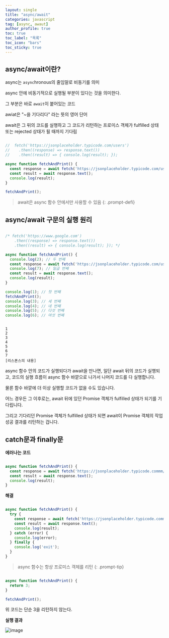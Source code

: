 ```yaml
---
layout: single
title: "async/await"
categories: javascript
tag: [async, awaut]
author_profile: true
toc: true
toc_label: "목록"
toc_icon: "bars"
toc_sticky: true
---
```


## async/await이란?

async는 `async`hronous의 줄임말로 비동기를 의미

async 안에 비동기적으로 실행될 부분이 있다는 것을 의미한다. 

그 부분은 바로 `await`이 붙어있는 코드

awiat은 "~을 기다리다" 라는 뜻의 영어 단어

await은 그 뒤의 코드를 실행하고 그 코드가 리턴하는 프로미스 객체가 fulfilled 상태 또는 rejected 상태가 될 때까지 기다림

```javascript

//  fetch('https://jsonplaceholder.typicode.com/users')
//    .then((response) => response.text())
//    .then((result) => { console.log(result); });

async function fetchAndPrint() {
  const response = await fetch('https://jsonplaceholder.typicode.com/users');
  const result = await response.text();
  console.log(result);
}

fetchAndPrint();

```

>await은 async 함수 안에서만 사용할 수 있음
{: .prompt-defi}

## async/await 구문의 실행 원리

```javascript

/* fetch('https://www.google.com')
    .then((response) => response.text())
    .then((result) => { console.log(result); }); */

async function fetchAndPrint() {
  console.log(2); // 두 번째
  const response = await fetch('https://jsonplaceholder.typicode.com/users');
  console.log(7); // 일곱 번째
  const result = await response.text();
  console.log(result);
} 

console.log(1); // 첫 번째
fetchAndPrint();
console.log(3); // 세 번째
console.log(4); // 네 번째
console.log(5); // 다섯 번째
console.log(6); // 여섯 번째

```

```console

1
2
3
4
5
6
7
[리스폰스의 내용]

```

async 함수 안의 코드가 실행되다가 await을 만나면, 일단 await 뒤의 코드가 실행되고, 코드의 실행 흐름이 async 함수 바깥으로 나가서 나머지 코드를 다 실행합니다. 

물론 함수 바깥에 더 이상 실행할 코드가 없을 수도 있습니다. 

어느 경우든 그 이후로는, await 뒤에 있던 Promise 객체가 fulfilled 상태가 되기를 기다립니다. 

그리고 기다리던 Promise 객체가 fulfilled 상태가 되면 await이 Promise 객체의 작업 성공 결과를 리턴하는 겁니다.

## catch문과 finally문

**에러나는 코드**

```javascript

async function fetchAndPrint() {
  const response = await fetch('https://jsonplaceholder.typicode.commm/users'); // 접근할 수 없는 URL
  const result = await response.text();
  console.log(result);
} 

```

**해결**

```javascript

async function fetchAndPrint() {
  try {
    const response = await fetch('https://jsonplaceholder.typicode.commm/users');
    const result = await response.text();
    console.log(result);
  } catch (error) {
    console.log(error);
  } finally {
    console.log('exit');
  }
} 

```

> async 함수는 항상 프로미스 객체를 리턴
{: .prompt-tip}

```javascript

async function fetchAndPrint() {
  return 3;
}

fetchAndPrint();

```

위 코드는 단순 3을 리턴하지 않는다.

**실행 결과**

![image](https://user-images.githubusercontent.com/105469077/201941282-e64e0b24-78f9-4c08-81ec-61a5347dd5fa.png)